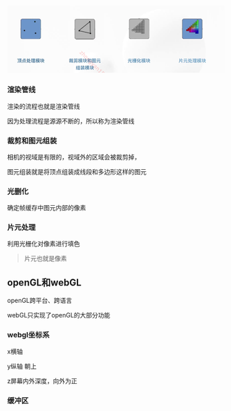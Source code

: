  ![image-20231220134843865](img/image-20231220134843865.png)

### 渲染管线

  渲染的流程也就是渲染管线 

因为处理流程是源源不断的，所以称为渲染管线

### 裁剪和图元组装

相机的视域是有限的，视域外的区域会被裁剪掉，

图元组装就是将顶点组装成线段和多边形这样的图元

### 光删化

确定帧缓存中图元内部的像素

### 片元处理

利用光栅化对像素进行填色

> 片元也就是像素

## openGL和webGL

openGL跨平台、跨语言

webGL只实现了openGL的大部分功能

### webgl坐标系

x横轴

y纵轴 朝上

z屏幕内外深度，向外为正

### 缓冲区

